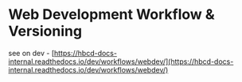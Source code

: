 # Web Development Workflow & Versioning

see on dev - [https://hbcd-docs-internal.readthedocs.io/dev/workflows/webdev/](https://hbcd-docs-internal.readthedocs.io/dev/workflows/webdev/)

